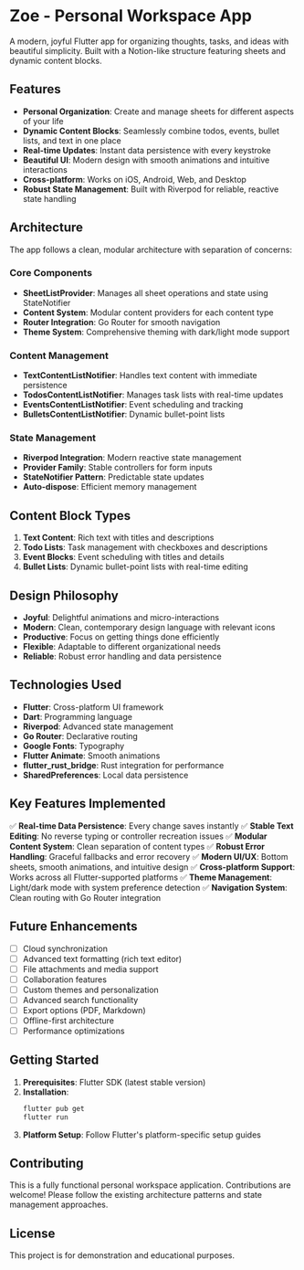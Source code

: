 # Zoe - Personal Workspace App

A modern, joyful Flutter app for organizing thoughts, tasks, and ideas with beautiful simplicity. Built with a Notion-like structure featuring sheets and dynamic content blocks.

## Features

- **Personal Organization**: Create and manage sheets for different aspects of your life
- **Dynamic Content Blocks**: Seamlessly combine todos, events, bullet lists, and text in one place
- **Real-time Updates**: Instant data persistence with every keystroke
- **Beautiful UI**: Modern design with smooth animations and intuitive interactions
- **Cross-platform**: Works on iOS, Android, Web, and Desktop
- **Robust State Management**: Built with Riverpod for reliable, reactive state handling

## Architecture

The app follows a clean, modular architecture with separation of concerns:

### Core Components
- **SheetListProvider**: Manages all sheet operations and state using StateNotifier
- **Content System**: Modular content providers for each content type
- **Router Integration**: Go Router for smooth navigation
- **Theme System**: Comprehensive theming with dark/light mode support

### Content Management
- **TextContentListNotifier**: Handles text content with immediate persistence
- **TodosContentListNotifier**: Manages task lists with real-time updates
- **EventsContentListNotifier**: Event scheduling and tracking
- **BulletsContentListNotifier**: Dynamic bullet-point lists

### State Management
- **Riverpod Integration**: Modern reactive state management
- **Provider Family**: Stable controllers for form inputs
- **StateNotifier Pattern**: Predictable state updates
- **Auto-dispose**: Efficient memory management

## Content Block Types

1. **Text Content**: Rich text with titles and descriptions
2. **Todo Lists**: Task management with checkboxes and descriptions
3. **Event Blocks**: Event scheduling with titles and details
4. **Bullet Lists**: Dynamic bullet-point lists with real-time editing

## Design Philosophy

- **Joyful**: Delightful animations and micro-interactions
- **Modern**: Clean, contemporary design language with relevant icons
- **Productive**: Focus on getting things done efficiently
- **Flexible**: Adaptable to different organizational needs
- **Reliable**: Robust error handling and data persistence

## Technologies Used

- **Flutter**: Cross-platform UI framework
- **Dart**: Programming language
- **Riverpod**: Advanced state management
- **Go Router**: Declarative routing
- **Google Fonts**: Typography
- **Flutter Animate**: Smooth animations
- **flutter_rust_bridge**: Rust integration for performance
- **SharedPreferences**: Local data persistence

## Key Features Implemented

✅ **Real-time Data Persistence**: Every change saves instantly
✅ **Stable Text Editing**: No reverse typing or controller recreation issues
✅ **Modular Content System**: Clean separation of content types
✅ **Robust Error Handling**: Graceful fallbacks and error recovery
✅ **Modern UI/UX**: Bottom sheets, smooth animations, and intuitive design
✅ **Cross-platform Support**: Works across all Flutter-supported platforms
✅ **Theme Management**: Light/dark mode with system preference detection
✅ **Navigation System**: Clean routing with Go Router integration

## Future Enhancements

- [ ] Cloud synchronization
- [ ] Advanced text formatting (rich text editor)
- [ ] File attachments and media support
- [ ] Collaboration features
- [ ] Custom themes and personalization
- [ ] Advanced search functionality
- [ ] Export options (PDF, Markdown)
- [ ] Offline-first architecture
- [ ] Performance optimizations

## Getting Started

1. **Prerequisites**: Flutter SDK (latest stable version)
2. **Installation**: 
   ```bash
   flutter pub get
   flutter run
   ```
3. **Platform Setup**: Follow Flutter's platform-specific setup guides

## Contributing

This is a fully functional personal workspace application. Contributions are welcome! Please follow the existing architecture patterns and state management approaches.

## License

This project is for demonstration and educational purposes.
